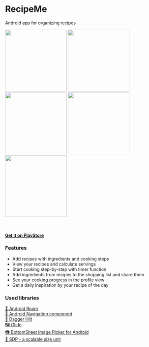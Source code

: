 # RecipeMe
Android app for organizing recipes

<p float="left">
  <img src="https://user-images.githubusercontent.com/39668950/108569379-17bd0f00-730c-11eb-96a4-94d96135cd92.png" width="200" /> 
  <img src="https://user-images.githubusercontent.com/39668950/108569373-15f34b80-730c-11eb-9dc1-b886ce664c3e.png" width="200" />
  <img src="https://user-images.githubusercontent.com/39668950/108569377-17247880-730c-11eb-97de-0a8449111499.png" width="200" />
  <img src="https://user-images.githubusercontent.com/39668950/108569389-1a1f6900-730c-11eb-80b2-f1ceed0ed23a.png" width="200" /> 
  <img src="https://user-images.githubusercontent.com/39668950/108569378-17bd0f00-730c-11eb-95a2-01eb53fd815e.png" width="200" />
</p>
<br/>

#### [Get it on PlayStore](https://play.google.com/store/apps/details?id=de.hs_rm.recipe_me)

### Features
* Add recipes with ingredients and cooking steps
* View your recipes and calculate servings
* Start cooking step-by-step with timer function
* Add ingredients from recipes to the shopping list and share them
* See your cooking progress in the profile view
* Get a daily inspiration by your recipe of the day

### Used libraries

<a href="https://developer.android.com/jetpack/androidx/releases/room">💾 Android Room</a><br/>
<a href="https://developer.android.com/guide/navigation/navigation-getting-started">🧭 Android Navigation component </a><br/>
<a href="https://dagger.dev/hilt/">💉 Dagger Hilt</a><br/>
<a href="https://github.com/bumptech/glide">🖼️️ Glide </a><br/>
<a href="https://github.com/kroegerama/bottomsheet-imagepicker">📷 BottomSheet Image Picker for Android</a><br/>
<a href="https://github.com/intuit/sdp">📏 SDP - a scalable size unit</a>